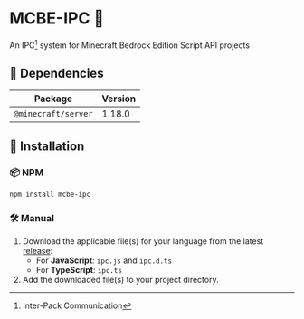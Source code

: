 # MCBE-IPC 📡

An IPC[^1] system for Minecraft Bedrock Edition Script API projects

## 🔗 Dependencies

| Package              | Version |
|----------------------|---------|
| `@minecraft/server`  | 1.18.0  |

## 🚀 Installation

### 📦 NPM
```bash
npm install mcbe-ipc
```

### 🛠 Manual
1. Download the applicable file(s) for your language from the latest [release](https://github.com/OmniacDev/MCBE-IPC/releases/latest):
    - For **JavaScript**: `ipc.js` and `ipc.d.ts`
    - For **TypeScript**: `ipc.ts`
2. Add the downloaded file(s) to your project directory.



[^1]: Inter-Pack Communication
